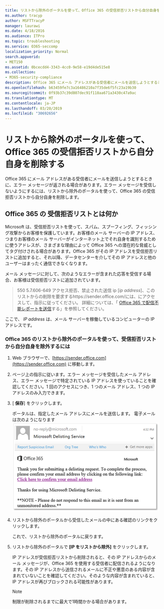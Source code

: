 ```yaml
---
title: リストから除外のポータルを使って、Office 365 の受信拒否リストから自分自身を削除する
ms.author: tracyp
author: MSFTTracyP
manager: laurawi
ms.date: 4/18/2016
ms.audience: ITPro
ms.topic: troubleshooting
ms.service: O365-seccomp
localization_priority: Normal
search.appverid:
- MET150
ms.assetid: 0bcecdd4-3343-4cc0-9e58-e19d4de515e8
ms.collection:
- M365-security-compliance
description: Office 365 にメール アドレスがある受信者にメールを送信しようとするときに、エラー メッセージが返される場合があります。エラー メッセージを受信しないようにするには、リストから除外のポータルを使って、Office 365 の受信拒否リストから自分自身を削除します。
ms.openlocfilehash: b63459fe7c3a16486210a7f35de6f5fc23a19b30
ms.sourcegitcommit: 0f93b37c39d807dec91f118aa671a3430c47a9ac
ms.translationtype: MT
ms.contentlocale: ja-JP
ms.lasthandoff: 03/20/2019
ms.locfileid: "30692656"
---
```

# <a name="use-the-delist-portal-to-remove-yourself-from-the-office-365-blocked-senders-list"></a>リストから除外のポータルを使って、Office 365 の受信拒否リストから自分自身を削除する

Office 365 にメール アドレスがある受信者にメールを送信しようとするときに、エラー メッセージが返される場合があります。エラー メッセージを受信しないようにするには、リストから除外のポータルを使って、Office 365 の受信拒否リストから自分自身を削除します。
  
## <a name="what-is-the-office-365-blocked-senders-list"></a>Office 365 の 受信拒否リストとは何か

Microsoft は、受信拒否リストを使って、スパム、スプーフィング、フィッシング攻撃からお客様を保護しています。お客様のメール サーバーの IP アドレス、つまりお客様のメール サーバーがインターネット上でそれ自身を識別するために使うアドレスが、さまざまな理由によって Office 365 への潜在的な脅威としてタグ付けされる場合があります。Office 365 がその IP アドレスを受信拒否リストに追加すると、それ以降、データセンターを介してその IP アドレスと他のユーザーはまったく通信できなくなります。
  
メール メッセージに対して、次のようなエラーが含まれた応答を受信する場合、お客様は受信拒否リストに追加されています。
  
> 550 5.7.606-649 アクセス拒否、禁止された送信 ip [_ip address_]、このリストからの削除を要求するhttps://sender.office.com/には、にアクセスして、指示に従ってください。 詳細については、「 [Office 365 で配信不能レポートを送信](http://go.microsoft.com/fwlink/?LinkID=526653)する」を参照してください。
  
ここで、 _IP address_ は、メール サーバーを稼働しているコンピューターの IP アドレスです。 
  
### <a name="to-use-the-office-365-delist-portal-to-remove-yourself-from-the-blocked-senders-list"></a>Office 365 のリストから除外のポータルを使って、受信拒否リストから自分自身を除外するには

1. Web ブラウザーで、[https://sender.office.com](https://sender.office.com) に移動します。
    
2. ページ上の指示に従います。エラー メッセージを受信したメール アドレス、エラー メッセージで特定されている IP アドレスを使っていることを確認してください。1 回のアクセスにつき、1 つのメール アドレス、1 つの IP アドレスのみ入力できます。
    
3. [ **保存**] をクリックします。
    
    ポータルは、指定したメール アドレスにメールを送信します。 電子メールは次のようになります![。リストから除外ポータルを通じて要求を送信したときに受信された電子メールのスクリーンショット](media/bf13e4f7-f68c-4e46-baa7-b6ab4cfc13f3.png)
  
4. リストから除外のポータルから受信したメールの中にある確認のリンクをクリックします。
    
    これで、リストから除外のポータルに戻ります。
    
5. リストから除外のポータルで **[IP をリストから除外]** をクリックします。
    
    IP アドレスが受信拒否リストから削除されると、その IP アドレスからのメール メッセージが、Office 365 を使用する受信者に配信されるようになります。その IP アドレスから送信されるメールに不正や悪意のある内容が含まれていないことを確認してください。そのような内容が含まれていると、IP アドレスが再びブロックされる可能性があります。
    
    > [!NOTE]
    > 制限が削除されるまでに最大で1時間かかる場合があります。
